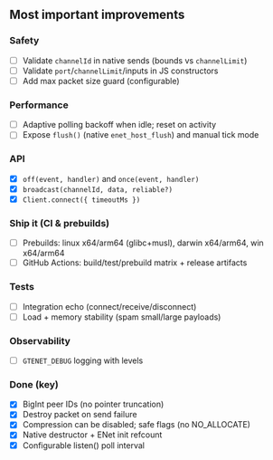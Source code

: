 ## Most important improvements

### Safety
- [ ] Validate `channelId` in native sends (bounds vs `channelLimit`)
- [ ] Validate `port`/`channelLimit`/inputs in JS constructors
- [ ] Add max packet size guard (configurable)

### Performance
- [ ] Adaptive polling backoff when idle; reset on activity
- [ ] Expose `flush()` (native `enet_host_flush`) and manual tick mode

### API
- [x] `off(event, handler)` and `once(event, handler)`
- [x] `broadcast(channelId, data, reliable?)`
- [x] `Client.connect({ timeoutMs })`

### Ship it (CI & prebuilds)
- [ ] Prebuilds: linux x64/arm64 (glibc+musl), darwin x64/arm64, win x64/arm64
- [ ] GitHub Actions: build/test/prebuild matrix + release artifacts

### Tests
- [ ] Integration echo (connect/receive/disconnect)
- [ ] Load + memory stability (spam small/large payloads)

### Observability
- [ ] `GTENET_DEBUG` logging with levels

### Done (key)
- [x] BigInt peer IDs (no pointer truncation)
- [x] Destroy packet on send failure
- [x] Compression can be disabled; safe flags (no NO_ALLOCATE)
- [x] Native destructor + ENet init refcount
- [x] Configurable listen() poll interval 